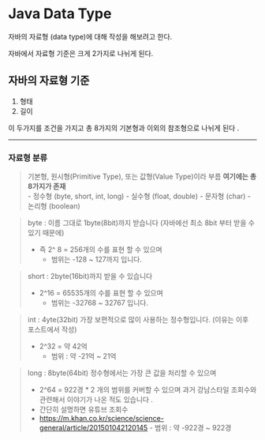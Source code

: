 # Java Data Type 
자바의 자료형 (data type)에 대해 작성을 해보려고 한다.

자바에서 자료형 기준은 크게 2가지로 나뉘게 된다.
## 자바의 자료형 기준 
1. 형태
2. 길이 

이 두가지를 조건을 가지고 총 8가지의 기본형과 이외의 참조형으로 나뉘게 된다 . 

---
### 자료형 분류 
>  기본형, 원시형(Primitive Type), 또는 값형(Value Type)이라 부름
> 	**여기에는 총 8가지가 존재**   
> 		- 정수형 (byte, short, int, long)
> 		- 실수형 (float, double)
> 		- 문자형 (char)
> 		- 논리형 (boolean)


>byte : 이름 그대로 1byte(8bit)까지 받습니다 (자바에선 최소 8bit 부터 받을 수 있기 때문에)  
>	- 즉 2^ 8 = 256개의 수를 표현 할 수 있으며 
>		- 범위는 -128 ~ 127까지 입니다.

> short : 2byte(16bit)까지 받을 수 있습니다
> 	- 2^16 = 65535개의 수를 표현 할 수 있으며 
> 		- 범위는 -32768 ~ 32767 입니다.

> int : 4yte(32bit) 가장 보편적으로 많이 사용하는 정수형입니다. (이유는 이후 포스트에서 작성)
> 	- 2^32 = 약 42억
> 		- 범위 : 약 -21억 ~ 21억

> long : 8byte(64bit) 정수형에서는 가장 큰 값을 처리할 수 있으며 
> 	- 2^64 = 922경 * 2 개의 범위를 커버할 수 있으며 과거 강남스타일 조회수와 관련해서 이야기가 나온 적도 있습니다 .
> 	- 간단히 설명하면 유튜브 조회수 
> - https://m.khan.co.kr/science/science-general/article/201501042120145
> 		- 범위 : 약 -922경 ~ 922경

